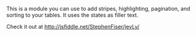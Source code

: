 This is a module you can use to add stripes, highlighting, pagination, and sorting to your tables. It uses the states as filler text.

Check it out at http://jsfiddle.net/StephenFiser/jevLy/